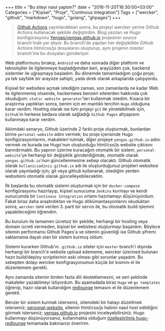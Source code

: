 +++
title = "Bu siteyi nasıl yaptım?"
date = "2016-11-20T16:30:00+03:00"
Categories = ["Kişisel", "Proje", "Continous Integration"]
Tags = ["wercker", "github", "markdown", "hugo", "golang", "ghpages"]
+++

> [Github Actions](https://github.com/features/actions) yayınlandıktan sonra, bu projeyi wercker yerine Github Actions kullanacak şekilde değiştirdim. Blog yazıları ve Hugo konfigürasyonu [Yengas/yengas.github.io](https://github.com/Yengas/yengas.github.io/tree/source) projesinin *source* branch'inde yer alıyor. Bu branch'de yapılan her değişiklikte Github Actions html/css/js dosyalarını oluşturup, aynı projenin *master* branch'ine bu dosyaları gönderiyor.

Web platformunu bırakıp, `Android` ve daha sonrada diğer platform ve teknolojiler ile ilgilenmeye başladığımdan beri, arayüzden çok, backend sistemler ile uğraşmaya başladım. Bu dönemde tamamladığım çoğu proje; ya tek sayfalık bir arayüze sahipti, yada direk olarak arkaplanda çalışıyordu.

Kişisel bir websitesi açmak istediğim zaman, son zamanlarda ne kadar Web ile ilgilenmemiş olsamda, hackernews benzeri sitelerden hakkında çok okuduğum: `static website generator`'ları kullanmak istedim. Kısaca bir araştırma yaptıktan sonra, benim için en mantıklı tercihin `Hugo` olduğuna karar verdim. Hosting olarak ise tüm projeyi `git` ile yönetebilmek için, `Github`'ın herkese bedava olarak sağladığı `Github Pages` altyapısını kullanmaya karar verdim.

Aklımdaki senaryo, Github üzerinde 2 farklı proje oluşturmak, bunlardan birine `personal-website` adını vermek; bu proje içerisinde Hugo konfigürasyonlarımı, makaleleri tutmak, diğer projeye `yengas.github.io` adını vermek ve burada ise Hugo'nun oluşturduğu html/css/js website çıktısını barındırmaktı. Bu yapının üzerine kuracağım otomatik bir sistem, `personal-website`'ye herhangi bir değişiklik gönderdiğimde, otomatik olarak `yengas.github.io`'nun güncellenmesine sebep olacaktı. Github otomatik olarak `kullaniciadiniz.github.io` adı ile oluşturduğunuz projeleri websitesi olarak yayınladığı için; git veya github kullanarak, istediğim yerden websitemi otomatik olarak güncelleyebilecektim.

İlk başlarda bu otomatik sistemi oluşturmak için bir `docker-compose` konfigürasyonu hazırlayıp, kişisel sunucuma `Jenkins` kurmayı ve kendi sunucumda bir `Continous Integration` ortamı hazırlamayı düşünüyordum. Fakat biraz daha araştırdıktan ve Hugo dökümantasyonlarını okuduktan sonra, `wercker` ismi verilen 3. parti bir servis ile, bu otomatik build işlemini yapabileceğimi öğrendim.

Bu kurulum ile tamamen ücretsiz bir şekilde, herhangi bir hosting veya domain ücreti vermeden, kişisel bir websitesi oluşturmayı başardım. Böylece sitemin performansı Github Pages'a ve sitemin güvenliği ise Github şifremi saklamama dayalı olan bir sistem kurmuş oldum.

Sistemi kurarken Github'ın `.github.io` siteler için `master` branch'i dışında herhangi bir branch'e website upload edememe, wercker üzerined bulunan hazır build/deploy scriptlerinin eski olması gibi sorunlar yaşadım. Bu sebepten dolayı wercker konfigrasyonumun küçük bir kısmını el ile düzenlemem gerekti.

Aynı zamanda sitemin birden fazla dili desteklemesini, ve seri şeklinde makaleler yazabilmeyi istiyordum. Bu aşamadada biraz `Hugo` ve `go templates` öğrenip, hazır olarak kullandığım [redlounge](https://github.com/tmaiaroto/hugo-redlounge) temasını el ile düzenlemem gerekti.

Benzer bir sistem kurmak isterseniz, sitemdeki bir hatayı düzeltmek isterseniz; [personal-website](https://github.com/Yengas/personal-website), sitemin html/css/js halinin nasıl host edildiğini görmek isterseniz; [yengas.github.io](https://github.com/Yengas/yengas.github.io) projesini inceleyebilirsiniz. Hugo kullanmayı düşünüyorsanız, kullanmakta olduğum [özelleştirilmiş hugo-redlounge](https://github.com/Yengas/hugo-redlounge) temamada bakmanızı öneririm.
